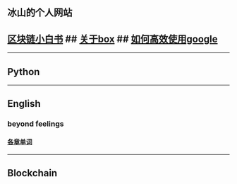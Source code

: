 冰山的个人网站
---
## [区块链小白书](https://blockchainlittlebook.com) ## [关于box](https://mp.weixin.qq.com/s/j574I_ddSYwhKU67q8rWwg) ## [如何高效使用google](https://github.com/iceberg-yuan/iceberg-yuan.github.io/blob/master/%E5%A6%82%E4%BD%95%E9%AB%98%E6%95%88%E4%BD%BF%E7%94%A8google)
---
## Python


---
## English
### beyond feelings
#### [各章单词](https://github.com/iceberg-yuan/iceberg-yuan.github.io/blob/master/2.beyond%20feelins%E5%A4%A7%E7%BA%B2)
---

## Blockchain

